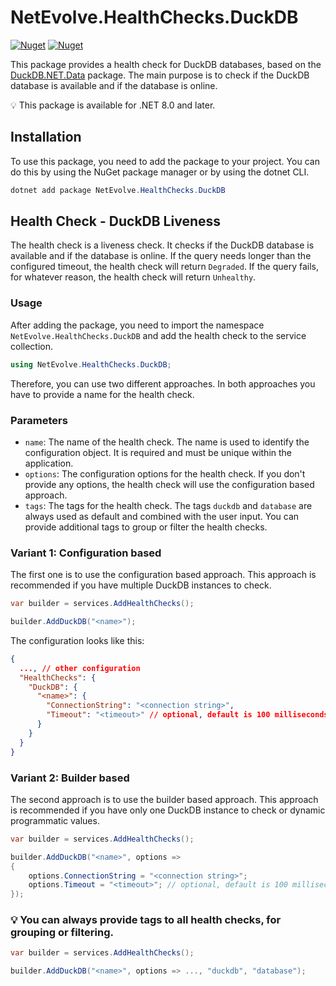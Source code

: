 # NetEvolve.HealthChecks.DuckDB

[![Nuget](https://img.shields.io/nuget/v/NetEvolve.HealthChecks.DuckDB?logo=nuget)](https://www.nuget.org/packages/NetEvolve.HealthChecks.DuckDB/)
[![Nuget](https://img.shields.io/nuget/dt/NetEvolve.HealthChecks.DuckDB?logo=nuget)](https://www.nuget.org/packages/NetEvolve.HealthChecks.DuckDB/)

This package provides a health check for DuckDB databases, based on the [DuckDB.NET.Data](https://www.nuget.org/packages/DuckDB.NET.Data/) package.
The main purpose is to check if the DuckDB database is available and if the database is online.

:bulb: This package is available for .NET 8.0 and later.

## Installation
To use this package, you need to add the package to your project. You can do this by using the NuGet package manager or by using the dotnet CLI.
```powershell
dotnet add package NetEvolve.HealthChecks.DuckDB
```

## Health Check - DuckDB Liveness
The health check is a liveness check. It checks if the DuckDB database is available and if the database is online.
If the query needs longer than the configured timeout, the health check will return `Degraded`.
If the query fails, for whatever reason, the health check will return `Unhealthy`.

### Usage
After adding the package, you need to import the namespace `NetEvolve.HealthChecks.DuckDB` and add the health check to the service collection.
```csharp
using NetEvolve.HealthChecks.DuckDB;
```
Therefore, you can use two different approaches. In both approaches you have to provide a name for the health check.

### Parameters
- `name`: The name of the health check. The name is used to identify the configuration object. It is required and must be unique within the application.
- `options`: The configuration options for the health check. If you don't provide any options, the health check will use the configuration based approach.
- `tags`: The tags for the health check. The tags `duckdb` and `database` are always used as default and combined with the user input. You can provide additional tags to group or filter the health checks.

### Variant 1: Configuration based
The first one is to use the configuration based approach. This approach is recommended if you have multiple DuckDB instances to check.
```csharp
var builder = services.AddHealthChecks();

builder.AddDuckDB("<name>");
```

The configuration looks like this:
```json
{
  ..., // other configuration
  "HealthChecks": {
    "DuckDB": {
      "<name>": {
        "ConnectionString": "<connection string>",
        "Timeout": "<timeout>" // optional, default is 100 milliseconds
      }
    }
  }
}
```

### Variant 2: Builder based
The second approach is to use the builder based approach. This approach is recommended if you have only one DuckDB instance to check or dynamic programmatic values.
```csharp
var builder = services.AddHealthChecks();

builder.AddDuckDB("<name>", options =>
{
    options.ConnectionString = "<connection string>";
    options.Timeout = "<timeout>"; // optional, default is 100 milliseconds
});
```

### :bulb: You can always provide tags to all health checks, for grouping or filtering.

```csharp
var builder = services.AddHealthChecks();

builder.AddDuckDB("<name>", options => ..., "duckdb", "database");
```